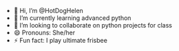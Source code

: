 - 👋 Hi, I’m @HotDogHelen
- 🌱 I’m currently learning advanced python
- 💞️ I’m looking to collaborate on python projects for class
- 😄 Pronouns: She/her
- ⚡ Fun fact: I play ultimate frisbee

<!---
HotDogHelen/HotDogHelen is a ✨ special ✨ repository because its `README.md` (this file) appears on your GitHub profile.
You can click the Preview link to take a look at your changes.
--->
